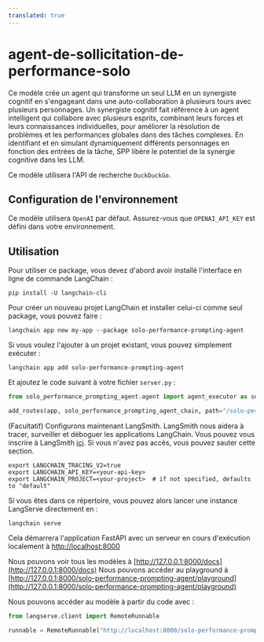```yaml
---
translated: true
---
```


# agent-de-sollicitation-de-performance-solo

Ce modèle crée un agent qui transforme un seul LLM en un synergiste cognitif en s'engageant dans une auto-collaboration à plusieurs tours avec plusieurs personnages.
Un synergiste cognitif fait référence à un agent intelligent qui collabore avec plusieurs esprits, combinant leurs forces et leurs connaissances individuelles, pour améliorer la résolution de problèmes et les performances globales dans des tâches complexes. En identifiant et en simulant dynamiquement différents personnages en fonction des entrées de la tâche, SPP libère le potentiel de la synergie cognitive dans les LLM.

Ce modèle utilisera l'API de recherche `DuckDuckGo`.

## Configuration de l'environnement

Ce modèle utilisera `OpenAI` par défaut.
Assurez-vous que `OPENAI_API_KEY` est défini dans votre environnement.

## Utilisation

Pour utiliser ce package, vous devez d'abord avoir installé l'interface en ligne de commande LangChain :

```shell
pip install -U langchain-cli
```

Pour créer un nouveau projet LangChain et installer celui-ci comme seul package, vous pouvez faire :

```shell
langchain app new my-app --package solo-performance-prompting-agent
```

Si vous voulez l'ajouter à un projet existant, vous pouvez simplement exécuter :

```shell
langchain app add solo-performance-prompting-agent
```

Et ajoutez le code suivant à votre fichier `server.py` :

```python
from solo_performance_prompting_agent.agent import agent_executor as solo_performance_prompting_agent_chain

add_routes(app, solo_performance_prompting_agent_chain, path="/solo-performance-prompting-agent")
```

(Facultatif) Configurons maintenant LangSmith.
LangSmith nous aidera à tracer, surveiller et déboguer les applications LangChain.
Vous pouvez vous inscrire à LangSmith [ici](https://smith.langchain.com/).
Si vous n'avez pas accès, vous pouvez sauter cette section.

```shell
export LANGCHAIN_TRACING_V2=true
export LANGCHAIN_API_KEY=<your-api-key>
export LANGCHAIN_PROJECT=<your-project>  # if not specified, defaults to "default"
```

Si vous êtes dans ce répertoire, vous pouvez alors lancer une instance LangServe directement en :

```shell
langchain serve
```

Cela démarrera l'application FastAPI avec un serveur en cours d'exécution localement à
[http://localhost:8000](http://localhost:8000)

Nous pouvons voir tous les modèles à [http://127.0.0.1:8000/docs](http://127.0.0.1:8000/docs)
Nous pouvons accéder au playground à [http://127.0.0.1:8000/solo-performance-prompting-agent/playground](http://127.0.0.1:8000/solo-performance-prompting-agent/playground)

Nous pouvons accéder au modèle à partir du code avec :

```python
from langserve.client import RemoteRunnable

runnable = RemoteRunnable("http://localhost:8000/solo-performance-prompting-agent")
```
